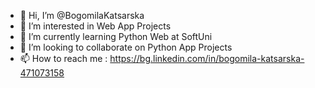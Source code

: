 - 👋 Hi, I’m @BogomilaKatsarska
- 👀 I’m interested in Web App Projects
- 🌱 I’m currently learning Python Web at SoftUni
- 💞️ I’m looking to collaborate on Python App Projects
- 📫 How to reach me : https://bg.linkedin.com/in/bogomila-katsarska-471073158 
